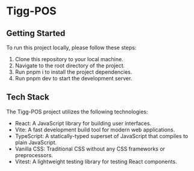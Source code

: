 # Tigg-POS

## Getting Started

To run this project locally, please follow these steps:

1. Clone this repository to your local machine.
2. Navigate to the root directory of the project.
3. Run pnpm i to install the project dependencies.
4. Run pnpm dev to start the development server.

## Tech Stack

The Tigg-POS project utilizes the following technologies:

- React: A JavaScript library for building user interfaces.
- Vite: A fast development build tool for modern web applications.
- TypeScript: A statically-typed superset of JavaScript that compiles to plain JavaScript.
- Vanilla CSS: Traditional CSS without any CSS frameworks or preprocessors.
- Vitest: A lightweight testing library for testing React components.
